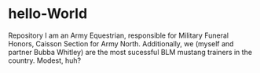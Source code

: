 # hello-World
Repository
I am an Army Equestrian, responsible for Military Funeral Honors, Caisson Section for Army North. Additionally, we (myself and partner Bubba Whitley) are the most sucessful BLM mustang trainers in the country. Modest, huh?
